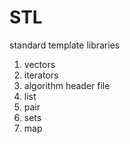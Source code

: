 # STL
standard template libraries<br>
1. vectors
2. iterators 
3. algorithm header file 
4. list 
5. pair 
6. sets 
7. map 



